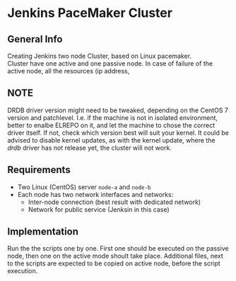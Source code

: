 # Jenkins PaceMaker Cluster

## General Info

Creating Jenkins two node Cluster, based on Linux pacemaker.  
Cluster have one active and one passive node. In case of failure of the active node, all the resources (ip address, 

## NOTE

DRDB driver version might need to be tweaked, depending on the CentOS 7 version and patchlevel. I.e. if the machine is not in isolated environment, better to enalbe ELREPO on it, and let the machine to chose the correct driver itself. If not, check which version best will suit your kernel. It could be advised to disable kernel updates, as with the kernel update, where the _drdb_ driver has not release yet, the cluster will not work.

## Requirements

* Two Linux (CentOS) server `node-a` and `node-b`
* Each node has two network interfaces and networks:
  * Inter-node connection (best result with dedicated network)
  * Network for public service (Jenksin in this case)

## Implementation
Run the the scripts one by one. First one should be executed on the passive node, then one on the active mode shoult take place. Additional files, next to the scripts are expected to be copied on active node, before the script execution.
